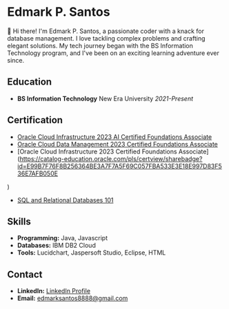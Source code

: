 # Edmark P. Santos

👋 Hi there! I'm Edmark P. Santos, a passionate coder with a knack for database management. I love tackling complex problems and crafting elegant solutions. My tech journey began with the BS Information Technology program, and I've been on an exciting learning adventure ever since.

## Education

- **BS Information Technology**
  New Era University
  *2021-Present*

## Certification

- [Oracle Cloud Infrastructure 2023 AI Certified Foundations Associate](https://catalog-education.oracle.com/pls/certview/sharebadge?id=7E255620020D6306EE4D776109FCCC7B8C44D1635E808A7DE51FD2F1477AB206)
- [Oracle Cloud Data Management 2023 Certified Foundations Associate](https://catalog-education.oracle.com/pls/certview/sharebadge?id=1C3A6F64D162A1328719AB1C19C52F431B51B54EDA2FFC212041357571A15BC5&fbclid=IwAR2XcFBYX5WFWC6QEGnTJljNLppUEy93gh7NnQjA1vqlJGIXSwBggomHvIQ
)
- [Oracle Cloud Infrastructure 2023 Certified Foundations Associate](https://catalog-education.oracle.com/pls/certview/sharebadge?id=E99B7F76F8B256364BE3A7F7A5F69C057FBA533E3E18E997D83F536E7AFB050E

 )
- [SQL and Relational Databases 101](
https://courses.cognitiveclass.ai/certificates/eba858f12ff54d0e944c6c38c143dc56)

## Skills

- **Programming:** Java, Javascript
- **Databases:** IBM DB2 Cloud
- **Tools:** Lucidchart, Jaspersoft Studio, Eclipse, HTML

## Contact

- **LinkedIn:** [LinkedIn Profile](https://www.linkedin.com/in/edmark-p-santos-9312822a5/)
- **Email:** edmarksantos8888@gmail.com
